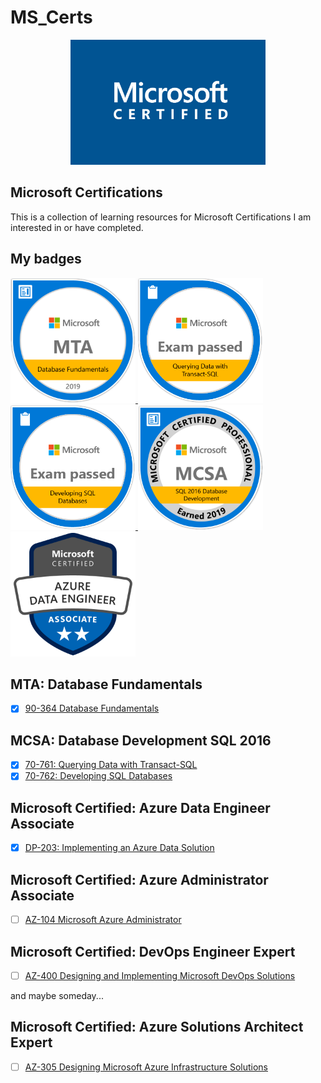 # MS_Certs

<p align="center">
  <img height="200" src="src/ms_certified.webp"/>
</p>

## Microsoft Certifications 
This is a collection of learning resources for Microsoft Certifications I am interested in or have completed. 

## My badges

<div id="cover">
  <a href="https://www.credly.com/earner/earned/badge/1a5dde84-d5fc-4dd5-8f91-ba8a636588bf">
    <img height="200" src="src/MTA-Database-Fundamentals-2019.png">
  </a>
  <a href="https://www.credly.com/earner/earned/badge/79511c41-507e-42a6-ae0a-23945dd57bad">
    <img height="200" src="src/Querying_Data_with_Transact-SQL-01.png">
  </a>
  <a href="https://www.credly.com/earner/earned/badge/068c4e8f-a0ea-4489-8b97-686242fe5791">
     <img height="200" src="src/Developing_SQL_Databases-01.png">
  </a>
  <a href="https://www.credly.com/earner/earned/badge/394c69c2-113e-43fd-8c1c-3d5eb4744760">
     <img height="200" src="src/MCSA-SQL-2016-Database-Development-2019.png">
  </a>
  <a href="https://www.credly.com/earner/earned/badge/3b820f53-f40a-45f2-a92a-ede6abc11d37">
     <img height="200" src="src/azure-data-engineer-associate-600x600.png">
  </a>
</div>


## MTA: Database Fundamentals
- [x] [90-364 Database Fundamentals](https://docs.microsoft.com/en-us/learn/certifications/exams/98-364)

## MCSA: Database Development SQL 2016 
- [x] [70-761: Querying Data with Transact-SQL](https://docs.microsoft.com/en-us/learn/certifications/exams/70-761)
- [x] [70-762: Developing SQL Databases](https://docs.microsoft.com/en-us/learn/certifications/exams/70-762)

## Microsoft Certified: Azure Data Engineer Associate
- [x] [DP-203: Implementing an Azure Data Solution](https://github.com/luyandamncube/MS_Certs/tree/main/dp-203)

## Microsoft Certified: Azure Administrator Associate
- [ ] [AZ-104 Microsoft Azure Administrator](https://learn.microsoft.com/en-us/certifications/azure-administrator/)

## Microsoft Certified: DevOps Engineer Expert
- [ ] [AZ-400 Designing and Implementing Microsoft DevOps Solutions](https://learn.microsoft.com/en-us/certifications/devops-engineer/)

and maybe someday...

## Microsoft Certified: Azure Solutions Architect Expert
- [ ] [AZ-305 Designing Microsoft Azure Infrastructure Solutions](https://learn.microsoft.com/en-us/certifications/azure-solutions-architect/)
